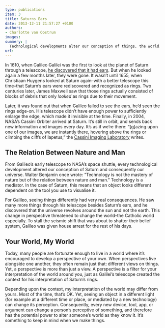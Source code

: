 ```yaml
---
type: publications
item: 3
title: Saturns Ears
date: 2013-12-11 21:57:27 +0100
authors: 
- Charlotte van Oostrum
images:
summery: | 
  Technological developments alter our conception of things, the world, or even the universe. They change your perspective and filter your interpretation of the world around you.
url: 
---
```

In 1610, when Galileo Galilei was the first to look at the planet of Saturn through a telescope, [he discovered that it had ears](https://en.wikipedia.org/wiki/Rings_of_Saturn). But when he looked again a few months later, they were gone. It wasn’t until 1655, when Christiaan Huygens looked at Saturn again–with a better telescope this time–that Saturn’s ears were rediscovered and recognized as rings. Two centuries later, James Maxwell saw that those rings actually consisted of blocks of debris that only *looked* as rings due to their movement.

Later, it was found out that when Galileo failed to see the ears, he’d seen the rings edge-on. His telescope didn’t have enough power to sufficiently enlarge the edge, which made it invisible at the time. Finally, in 2004, NASA’s Cassini Orbiter arrived at Saturn. It’s still in orbit, and sends back new information and images every day. It’s as if we’re there: “[g]azing upon one of our images, we are instantly there, hovering above the rings or climbing the cliffs of Iapetus,” the [Cassini Imaging Laboratory](http://www.ciclops.org/) writes.

## The Relation Between Nature and Man

From Galileo’s early telescope to NASA’s space shuttle, every technological development altered our conception of Saturn and consequently our universe. Walter Benjamin once wrote: “Technology is not the mastery of nature but of the relation between nature and man.” Technology is a mediator. In the case of Saturn, this means that an object looks different dependent on the tool you use to visualise it.

For Galileo, seeing things differently had very real consequences. He saw many more things through his telescope besides Saturn’s ears, and he discovered that the universe revolves around the sun and not the earth. This change in perspective threatened to change the world–the Catholic world especially. To stall the seismic shift that was about to shatter their belief system, Galileo was given house arrest for the rest of his days.

## Your World, My World

Today, many people are fortunate enough to live in a world where it’s encouraged to develop a perspective of your own. When perspectives live alongside one another, they often remain just that: different views on things. Yet, a perspective is more than just a view. A perspective is a filter for your interpretation of the world around you, just as Galilei’s telescope created the context for his interpretation of Saturn’s rings. 

Depending upon the context, my interpretation of the world may differ from yours. 
Most of the time, that’s OK. Yet, seeing an object in a different light (for example at a different time or place, or mediated by a new technology) can change its perception. Consequently, every new device, tool, app, or argument can change a person’s perceptive of something, and therefore has the potential power to alter someone’s world as they know it. It’s something to keep in mind when we make things. 


